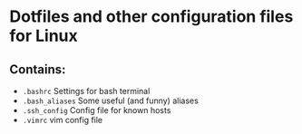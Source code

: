 # Dotfiles and other configuration files for Linux

## Contains:

* `.bashrc` Settings for bash terminal
* `.bash_aliases` Some useful (and funny) aliases
* `.ssh_config` Config file for known hosts
* `.vimrc` vim config file
